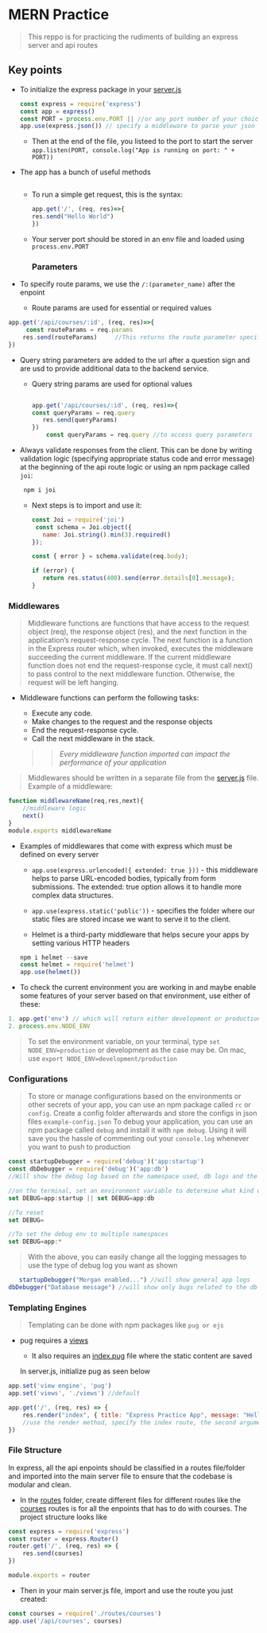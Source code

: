# MERN Practice

> This reppo is for practicing the rudiments of building an express server and api routes

## Key points

- To initialize the express package in your [server.js]("/server.js")

    ```js
    const express = require('express')
    const app = express()
    const PORT = process.env.PORT || //or any port number of your choice
    app.use(express.json()) // specify a middleware to parse your json and be able to access it on your api routes
    ```

  - Then at the end of the file, you listeed to the port to start the server
    `app.listen(PORT, console.log("App is running on port: " + PORT))`

- The app has a bunch of useful methods

    ```        app.get(), app.post(), app.put(), app.delete()
    ```

  - To run a simple get request, this is the syntax:

    ```js
    app.get('/', (req, res)=>{
    res.send("Hello World")
    })
    ```

  - Your server port should be stored in an env file and loaded using `process.env.PORT`

    ### Parameters

- To specify route params, we use the `/:(parameter_name)` after the enpoint
  - Route params are used for essential or required values

```js
app.get('/api/courses/:id', (req, res)=>{
     const routeParams = req.params
    res.send(routeParams)     //This returns the route parameter specified in the url to the client
})


```

- Query string parameters are added to the url after a question sign and are usd to provide additional data to the backend service.
  - Query string params are used for optional values

    ```js

    app.get('/api/courses/:id', (req, res)=>{
    const queryParams = req.query
       res.send(queryParams)
    })
        const queryParams = req.query //to access query parameters
    ```

- Always validate responses from the client. This can be done by writing validation logic (specifying appropriate status code and error message) at the beginning of the api route logic or using an npm package called `joi`:

    ```js
     npm i joi
     ```

  - Next steps is to import and use it:

     ```js
     const Joi = require('joi')
      const schema = Joi.object({
        name: Joi.string().min(3).required()
    });

    const { error } = schema.validate(req.body);
    
    if (error) {
        return res.status(400).send(error.details[0].message);
    }
     ```

### Middlewares

> Middleware functions are functions that have access to the request object (req), the response object (res), and the next function in the application’s request-response cycle. The next function is a function in the Express router which, when invoked, executes the middleware succeeding the current middleware.
> If the current middleware function does not end the request-response cycle, it must call next() to pass control to the next middleware function. Otherwise, the request will be left hanging.

- Middleware functions can perform the following tasks:

  - Execute any code.
  - Make changes to the request and the response objects
  - End the request-response cycle.
  - Call the next middleware in the stack.
  >>*Every middleware function imported can impact the performance of your application*

>Middlewares should be written in a separate file from the [server.js](/server.js) file. Example of a middleware:

```js
function middlewareName(req,res,next){
    //middleware logic
    next()
}
module.exports middlewareName
```

- Examples of middlewares that come with express which must be defined on every server
  - `app.use(express.urlencoded({ extended: true }))` - this middleware helps to parse URL-encoded bodies, typically from form submissions. The extended: true option allows it to handle more complex data structures.

  - `app.use(express.static('public'))` - specifies the folder where our static files are stored incase we want to serve it to the client.

  - Helmet is a third-party middleware that helps secure your apps by setting various HTTP headers
  
  ```js
  npm i helmet --save
  const helmet = require('helmet')
  app.use(helmet())
  ```

- To check the current environment you are working in and maybe enable some features of your server based on that environment, use either of these:

```js
1. app.get('env') // which will return either development or production
2. process.env.NODE_ENV
```

> To set the environment variable, on your terminal, type `set NODE_ENV=production` or development as the case may be. On mac, use `export NODE_ENV=development/production`

### Configurations

> To store or manage configurations based on the environments or other secrets of your app, you can use an npm package called `rc` or `config`. Create a config folder afterwards and store the configs in json files `example-config.json`
> To debug your application, you can use an npm package called `debug` and install it with `npm debug`. Using it will save you the hassle of commenting out your `console.log` whenever you want to push to production

```js
const startupDebugger = require('debug')('app:startup')
const dbDebugger = require('debug')('app:db')
//Will show the debug log based on the namespace used, db logs and the general app logs

//on the terminal, set an environment variable to determine what kind of debug information we want to see
set DEBUG=app:startup || set DEBUG=app:db

//To reset
set DEBUG=

//To set the debug env to multiple namespaces
set DEBUG=app:*
```

> With the above, you can easily change all the logging messages to use the type of debug log you want as shown

```js
   startupDebugger("Morgan enabled...") //will show general app logs
dbDebugger("Database message") //will show only bugs related to the db
```

### Templating Engines
>
> Templating can be done with npm packages like `pug or ejs`

- pug requires a [views](/views)
  - It also requires an [index.pug](/views/index.pug) file where the static content are saved
  
  In server.js, initialize pug as seen below

```js
app.set('view engine', 'pug')
app.set('views', './views') //default

app.get('/', (req, res) => {
    res.render("index", { title: "Express Practice App", message: "Hello World" })
    //use the render method, specify the index route, the second argument should be the variables defined in the index.pug file as well as the values for those variables
})

```

### File Structure

In express, all the api enpoints should be classified in a routes file/folder and imported into the main server file to ensure that the codebase is modular and clean.

- In the [routes](/routes) folder, create different files for different routes like the [courses](/routes/courses.js) routes is for all the enpoints that has to do with courses. The project structure looks like

```js
const express = require('express')
const router = express.Router()
router.get('/', (req, res) => {
    res.send(courses)
})

module.exports = router 
```

- Then in your main server.js file, import and use the route you just created:

```js
const courses = require('./routes/courses')
app.use('/api/courses', courses)
```
